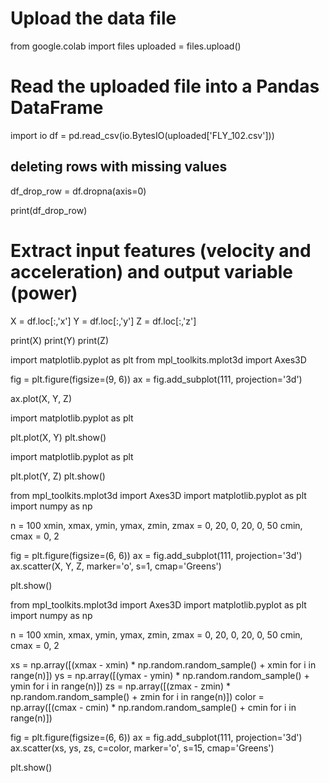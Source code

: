 # Upload the data file
from google.colab import files
uploaded = files.upload()

# Read the uploaded file into a Pandas DataFrame
import io
df = pd.read_csv(io.BytesIO(uploaded['FLY_102.csv']))

## deleting rows with missing values
df_drop_row = df.dropna(axis=0)

print(df_drop_row)

# Extract input features (velocity and acceleration) and output variable (power)

X = df.loc[:,'x']
Y = df.loc[:,'y']
Z = df.loc[:,'z']


print(X)
print(Y)
print(Z)

import matplotlib.pyplot as plt
from mpl_toolkits.mplot3d import Axes3D

fig = plt.figure(figsize=(9, 6))
ax = fig.add_subplot(111, projection='3d')

ax.plot(X, Y, Z)

import matplotlib.pyplot as plt

plt.plot(X, Y)
plt.show()

import matplotlib.pyplot as plt

plt.plot(Y, Z)
plt.show()

from mpl_toolkits.mplot3d import Axes3D
import matplotlib.pyplot as plt
import numpy as np

n = 100
xmin, xmax, ymin, ymax, zmin, zmax = 0, 20, 0, 20, 0, 50
cmin, cmax = 0, 2


fig = plt.figure(figsize=(6, 6))
ax = fig.add_subplot(111, projection='3d')
ax.scatter(X, Y, Z,  marker='o', s=1, cmap='Greens')

plt.show()

from mpl_toolkits.mplot3d import Axes3D
import matplotlib.pyplot as plt
import numpy as np

n = 100
xmin, xmax, ymin, ymax, zmin, zmax = 0, 20, 0, 20, 0, 50
cmin, cmax = 0, 2

xs = np.array([(xmax - xmin) * np.random.random_sample() + xmin for i in range(n)])
ys = np.array([(ymax - ymin) * np.random.random_sample() + ymin for i in range(n)])
zs = np.array([(zmax - zmin) * np.random.random_sample() + zmin for i in range(n)])
color = np.array([(cmax - cmin) * np.random.random_sample() + cmin for i in range(n)])

fig = plt.figure(figsize=(6, 6))
ax = fig.add_subplot(111, projection='3d')
ax.scatter(xs, ys, zs, c=color, marker='o', s=15, cmap='Greens')

plt.show()
